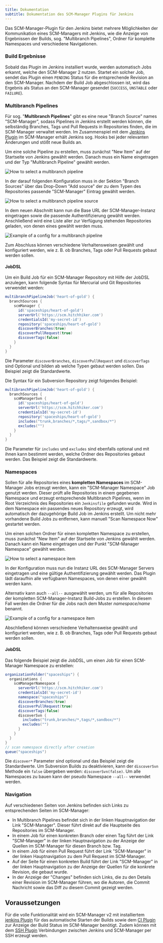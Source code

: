 ```yaml
---
title: Dokumentation
subtitle: Dokumentation des SCM-Manager Plugins für Jenkins
---
```


Das SCM-Manager-Plugin für den Jenkins bietet mehrere Möglichkeiten der Kommunikation eines SCM-Managers mit Jenkins, wie die
Anzeige von Ergebnissen der Builds, sog. "Multibranch Pipelines", Ordner für komplette Namespaces und verschiedene
Navigationen.

### Build Ergebnisse
Sobald das Plugin im Jenkins installiert wurde, werden automatisch Jobs erkannt, welche den SCM-Manager 2 nutzen.
Startet ein solcher Job, sendet das Plugin einen `PENDING` Status für die entsprechende Revision an den SCM-Manager.
Nachdem der Build Job abgeschlossen ist, wird das Ergebnis als Status an den SCM-Manager gesendet (`SUCCESS`, `UNSTABLE`
oder `FAILURE`).

### Multibranch Pipelines
Für sog. "**Multibranch Pipelines**" gibt es eine neue "Branch Source" names "SCM-Manager", sodass Pipelines in Jenkins
erstellt werden können, die selbständig Branches, Tags und Pull Requests in Repositories finden, die im SCM-Manager
verwaltet werden. Im Zusammenspiel mit dem
[Jenkins Plugin](https://www.scm-manager.org/plugins/scm-jenkins-plugin/) im SCM-Manager erhält Jenkins sog. Hooks
bei jeder relevanten Änderungen und stößt neue Builds an.

Um eine solche Pipeline zu erstellen, muss zunächst "New Item" auf der Startseite von Jenkins gewählt werden. Danach
muss ein Name eingetragen und der Typ "Multibranch Pipeline" gewählt werden.

![How to select a multibranch pipeline](../assets/select-multibranch-pipeline.png)

In der darauf folgenden Konfiguration muss in der Sektion "Branch Sources" über das Drop-Down "Add source" der zu dem
Typen des Repositories passende "SCM-Manager" Eintrag gewählt werden.

![How to select a multibranch pipeline source](../assets/config-multibranch-pipeline-source.png)

In dem neuen Abschnitt kann nun die Base URL der SCM-Manager-Instanz eingetragen sowie die passende Authentifizierung
gewählt werden. Anschließend wird eine Liste aller zur Verfügung stehenden Repositories geladen, von denen eines gewählt
werden muss.

![Example of a config for a multibranch pipeline](../assets/config-multibranch-pipeline.png)

Zum Abschluss können verschiedene Verhaltensweisen gewählt und konfiguriert werden, wie z. B. ob Branches, Tags oder
Pull Requests gebaut werden sollen.

#### JobDSL

Um ein Build Job für ein SCM-Manager Repository mit Hilfe der JobDSL anzulegen, 
kann folgende Syntax für Mercurial und Git Repositories verwendet werden:

```groovy
multibranchPipelineJob('heart-of-gold') {
  branchSources {
    scmManager {
      id('spaceships/heart-of-gold')
      serverUrl('https://scm.hitchhiker.com')
      credentialsId('my-secret-id')
      repository('spaceships/heart-of-gold')
      discoverBranches(true)
      discoverPullRequest(true)
      discoverTags(false)
    }
  }
}
```

Die Parameter `discoverBranches`, `discoverPullRequest` und `discoverTags` sind Optional und bilden ab welche Typen gebaut werden sollen.
Das Beispiel zeigt die Standardwerte.

Die Syntax für ein Subversion Repository zeigt folgendes Beispiel:

```groovy
multibranchPipelineJob('heart-of-gold') {
  branchSources {
    scmManagerSvn {
      id('spaceships/heart-of-gold')
      serverUrl('https://scm.hitchhiker.com')
      credentialsId('my-secret-id')
      repository('spaceships/heart-of-gold')
      includes("trunk,branches/*,tags/*,sandbox/*")
      excludes("")
    }
  }
}
```

Die Parameter für `includes` und `excludes` sind ebenfalls optional und mit ihnen kann bestimmt werden, 
welche Ordner des Repositories gebaut werden.
Das Beispiel zeigt die Standardwerte.

### Namespaces
Sollen für alle Repositories eines **kompletten Namespaces** im SCM-Manager Jobs erzeugt werden, kann ein "SCM-Manager
Namespace" Job genutzt werden. Dieser prüft alle Repositories in einem gegebenen Namespace und erzeugt entsprechende
Multibranch Pipelines, wenn im Root Verzeichnis des Repositories ein `Jenkinsfile` gefunden wurde. Wird in dem Namespace
ein passendes neues Repository erzeugt, wird automatisch der dazugehörige Build Job im Jenkins erstellt.
Um nicht mehr vorhandene Build Jobs zu entfernen, kann manuell "Scan Namespace Now" gestartet werden.

Um einen solchen Ordner für einen kompletten Namespace zu erstellen, muss zunächst "New Item" auf der Startseite
von Jenkins gewählt werden. Danach kann ein Name eingetragen und der Punkt "SCM-Manager Namespace" gewählt werden.

![How to select a namespace item](../assets/select-namespace-item.png)

In der Konfiguration muss nun die Instanz URL des SCM-Manager Servers eingetragen und eine gültige Authentifizierung
gewählt werden. Das Plugin lädt daraufhin alle verfügbaren Namespaces, von denen einer gewählt werden kann.

Alternativ kann auch <code>--all--</code> ausgewählt werden, um für alle Repositories der kompletten SCM-Manager-Instanz
Build-Jobs zu erstellen. In diesem Fall werden die Ordner für die Jobs nach dem Muster *namespace/name* benannt.

![Example of a config for a namespace item](../assets/config-namespace-item.png)

Abschließend können verschiedene Verhaltensweise gewählt und konfiguriert werden, wie z. B. ob Branches, Tags oder
Pull Requests gebaut werden sollen.

#### JobDSL

Das folgende Beispiel zeigt die JobDSL, um einen Job für einen SCM-Manager Namespace zu erstellen:

```groovy
organizationFolder("spaceships") {
  organizations {
    scmManagerNamespace {
      serverUrl('https://scm.hitchhiker.com')
      credentialsId('my-secret-id')
      namespace("spaceships")
      discoverBranches(true)
      discoverPullRequest(true)
      discoverTags(false)
      discoverSvn {
        includes("trunk,branches/*,tags/*,sandbox/*")
        excludes("")
      }
    }
  }
}
// scan namespace directly after creation
queue("spaceships")
```
Die `discover*` Parameter sind optional und das Beispiel zeigt die Standardwerte.
Um Subversion Builds zu deaktivieren, kann der `discoverSvn` Methode ein `false` übergeben werden: `discoverSvn(false)`.
Um alle Namespaces zu bauen kann der pseudo Namespace `--all--` verwendet werden.

### Navigation
Auf verschiedenen Seiten von Jenkins befinden sich Links zu entsprechenden Seiten im SCM-Manager:

- In Multibranch Pipelines befindet sich in der linken Hauptnavigation der Link "SCM-Manager". Dieser führt direkt
  auf die Hauptseite des Repositories im SCM-Manager.
- In einem Job für einen konkreten Branch oder einen Tag führt der Link "SCM-Manager" in der linken Hauptnavigation
  zu der Anzeige der Quellen im SCM-Manager für diesen Branch bzw. Tag.
- In einem Job für einen Pull Request führt der Link "SCM-Manager" in der linken Hauptnavigation zu dem Pull Request
  im SCM-Manager.
- Auf der Seite für einen konkreten Build führt der Link "SCM-Manager" in der linken Hauptnavigation zu der Anzeige
  der Quellen für die konkrete Revision, die gebaut wurde.
- In der Anzeige der "Changes" befinden sich Links, die zu den Details einer Revision im SCM-Manager führen, wo die
  Autoren, die Commit Nachricht sowie das Diff zu diesem Commit gezeigt werden.

## Voraussetzungen

Für die volle Funktionalität wird ein SCM-Manager v2 mit installiertem
[jenkins Plugin](https://www.scm-manager.org/plugins/scm-jenkins-plugin/) für das automatische Starten der Builds sowie
dem [CI Plugin](https://www.scm-manager.org/plugins/scm-ci-plugin/) zur Anzeige der Build Status im SCM-Manager
benötigt. Zudem können mit dem [SSH Plugin](https://www.scm-manager.org/plugins/scm-ssh-plugin/) Verbindungen zwischen
Jenkins und SCM-Manager per SSH erzeugt werden.
